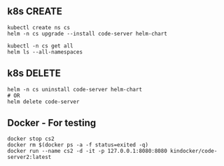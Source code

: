 ## k8s CREATE
```
kubectl create ns cs
helm -n cs upgrade --install code-server helm-chart

kubectl -n cs get all
helm ls --all-namespaces
```

## k8s DELETE
```
helm -n cs uninstall code-server helm-chart
# OR
helm delete code-server
```


## Docker - For testing
```
docker stop cs2
docker rm $(docker ps -a -f status=exited -q)
docker run --name cs2 -d -it -p 127.0.0.1:8080:8080 kindocker/code-server2:latest

```
